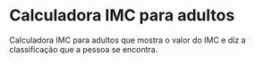 # Calculadora IMC para adultos

Calculadora IMC para adultos que mostra o valor do IMC e diz a classificação que a pessoa se encontra.
